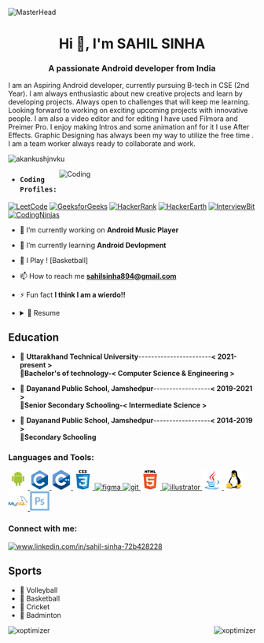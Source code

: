 
![MasterHead](https://user-images.githubusercontent.com/74038190/241765440-80728820-e06b-4f96-9c9e-9df46f0cc0a5.gif)
<h1 align="center">Hi 👋, I'm SAHIL SINHA</h1>
<h3 align="center">A passionate Android developer from India</h3>

I am an Aspiring Android developer,  currently pursuing B-tech in CSE (2nd Year). I am always enthusiastic about new creative projects and learn by developing projects. Always open to challenges that will keep me learning. Looking forward to working on exciting upcoming projects with innovative people. I am also a video editor and for editing I have used Filmora and Preimer Pro. I enjoy making Intros and some animation anf for it I use After Effects. Graphic Designing has always been my way to utilize the free time . I am a team worker always ready to collaborate and work. 

<p align="left"> <img src="https://komarev.com/ghpvc/?username=akankushjnvku&label=Profile%20views&color=32CD32&style=flat" alt="akankushjnvku" /> </p>
<img align="right" alt="Coding" width="400" src="https://user-images.githubusercontent.com/74038190/212750672-2f3f2b50-c84f-4ed8-a60a-849ae69ff9df.gif">

- ### `Coding Profiles:`
[![LeetCode](https://img.shields.io/badge/-LeetCode-orange?style=flat&amp;labelColor=black&amp;logo=leetcode&amp;logoColor=red)](https://leetcode.com/XxOptimizerxX/)
[![GeeksforGeeks](https://img.shields.io/badge/-GeeksforGeeks-darkgreen?style=flat&amp;labelColor=white&amp;logo=geeksforgeeks&amp;logoColor=darkgreen)](https://auth.geeksforgeeks.org/user/optimizerx/?utm_source=geeksforgeeks&utm_medium=my_profile&utm_campaign=auth_user)
[![HackerRank](https://img.shields.io/badge/-HackerRank-green?style=flat&amp;labelColor=white&amp;logo=hackerrank&amp;logoColor=green)](https://www.hackerrank.com/sahilsinha894?hr_r=1)
[![HackerEarth](https://img.shields.io/badge/-HackerEarth-650458?style=flat&amp;labelColor=white&amp;logo=hackerearth&amp;logoColor=650458)](https://www.hackerearth.com/@sahil1381)
[![InterviewBit](https://img.shields.io/badge/-InterviewBit-blue?style=flat&amp;labelColor=white&amp;logo=interviewbit&amp;logoColor=blue)](https://www.interviewbit.com)
[![CodingNinjas](https://img.shields.io/badge/-CodingNinjas-orange?style=flat&amp;labelColor=white&amp;logo=codingninjas&amp;logoColor=orange)](https://www.codingninjas.com)

- 🔭 I’m currently working on **Android Music Player**

- 🌱 I’m currently learning **Android Devlopment**

- 🏀 I Play ! [Basketball]

- 📫 How to reach me **sahilsinha894@gmail.com**

- ⚡ Fun fact **I think I am a wierdo!!**

- <details>
   <summary>📃 Resume</summary>

 ## Education
 - 📍 **Uttarakhand Technical University**-----------------------**< 2021-present >**\
 📖**Bachelor's of technology-< Computer Science & Engineering >**
 
 - 📍 **Dayanand Public School, Jamshedpur**------------------**< 2019-2021 >**\
   📖**Senior Secondary Schooling-< Intermediate Science >**
 
 - 📍 **Dayanand Public School, Jamshedpur**------------------**< 2014-2019 >**\
   📖**Secondary Schooling**
 


<h3 align="left">Languages and Tools:</h3>
<p align="left"> <a href="https://developer.android.com" target="_blank" rel="noreferrer"> <img src="https://raw.githubusercontent.com/devicons/devicon/master/icons/android/android-original-wordmark.svg" alt="android" width="40" height="40"/> </a> <a href="https://www.cprogramming.com/" target="_blank" rel="noreferrer"> <img src="https://raw.githubusercontent.com/devicons/devicon/master/icons/c/c-original.svg" alt="c" width="40" height="40"/> </a> <a href="https://www.w3schools.com/cpp/" target="_blank" rel="noreferrer"> <img src="https://raw.githubusercontent.com/devicons/devicon/master/icons/cplusplus/cplusplus-original.svg" alt="cplusplus" width="40" height="40"/> </a> <a href="https://www.w3schools.com/css/" target="_blank" rel="noreferrer"> <img src="https://raw.githubusercontent.com/devicons/devicon/master/icons/css3/css3-original-wordmark.svg" alt="css3" width="40" height="40"/> </a> <a href="https://www.figma.com/" target="_blank" rel="noreferrer"> <img src="https://www.vectorlogo.zone/logos/figma/figma-icon.svg" alt="figma" width="40" height="40"/> </a> <a href="https://git-scm.com/" target="_blank" rel="noreferrer"> <img src="https://www.vectorlogo.zone/logos/git-scm/git-scm-icon.svg" alt="git" width="40" height="40"/> </a> <a href="https://www.w3.org/html/" target="_blank" rel="noreferrer"> <img src="https://raw.githubusercontent.com/devicons/devicon/master/icons/html5/html5-original-wordmark.svg" alt="html5" width="40" height="40"/> </a> <a href="https://www.adobe.com/in/products/illustrator.html" target="_blank" rel="noreferrer"> <img src="https://www.vectorlogo.zone/logos/adobe_illustrator/adobe_illustrator-icon.svg" alt="illustrator" width="40" height="40"/> </a> <a href="https://www.java.com" target="_blank" rel="noreferrer"> <img src="https://raw.githubusercontent.com/devicons/devicon/master/icons/java/java-original.svg" alt="java" width="40" height="40"/> </a> <a href="https://www.linux.org/" target="_blank" rel="noreferrer"> <img src="https://raw.githubusercontent.com/devicons/devicon/master/icons/linux/linux-original.svg" alt="linux" width="40" height="40"/> </a> <a href="https://www.mysql.com/" target="_blank" rel="noreferrer"> <img src="https://raw.githubusercontent.com/devicons/devicon/master/icons/mysql/mysql-original-wordmark.svg" alt="mysql" width="40" height="40"/> </a> <a href="https://www.photoshop.com/en" target="_blank" rel="noreferrer"> <img src="https://raw.githubusercontent.com/devicons/devicon/master/icons/photoshop/photoshop-line.svg" alt="photoshop" width="40" height="40"/> </a> </p>

<h3 align="left">Connect with me:</h3>
<p align="left">
<a href="https://linkedin.com/in/www.linkedin.com/in/sahil-sinha-72b428228" target="blank"><img align="center" src="https://raw.githubusercontent.com/rahuldkjain/github-profile-readme-generator/master/src/images/icons/Social/linked-in-alt.svg" alt="www.linkedin.com/in/sahil-sinha-72b428228" height="30" width="40" /></a>
</p>

## Sports
- 🏐 Volleyball
- 🏀 Basketball
- 🏏 Cricket 
- 🏸 Badminton

<p>&nbsp;<img align="left" src="https://github-readme-stats.vercel.app/api?username=xoptimizer&show_icons=true&locale=en" alt="xoptimizer" /><img align="right" src="https://github-readme-streak-stats.herokuapp.com/?user=xoptimizer&" alt="xoptimizer" /></p>


  





